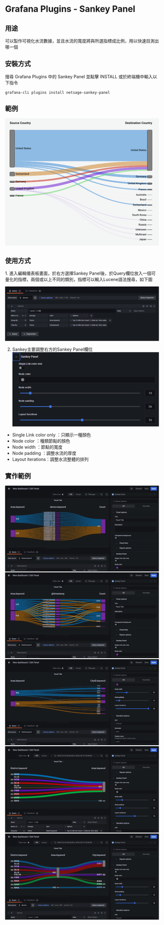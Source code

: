# Grafana Plugins - Sankey Panel 

<h2 id="use">用途</h2>

可以製作可視化水流數據，並且水流的寬度將與所選指標成比例，用以快速目測出哪一個

<h2 id="install">安裝方式</h2>

搜尋 Grafana Plugins 中的 Sankey Panel 並點擊 INSTALL 或於終端機中輸入以下指令

```linux
grafana-cli plugins install netsage-sankey-panel
```
<h2 id="example">範例</h2>

![img](https://github.com/Darrenli840214/Grafana/blob/main/plugins/img/Sankey_Panel.png)

<h2 id="do_example">使用方式</h2>
1. 進入編輯儀表板畫面，於右方選擇Sankey Panel後，於Query欄位放入一個可量化的指標，兩個或以上不同的類別，指標可以輸入Lucene語法搜尋，如下圖

![img](https://github.com/Darrenli840214/Grafana/blob/main/plugins/img/sankeystep1.png)

2. Sankey主要調整右方的Sankey Panel欄位
![img](https://github.com/Darrenli840214/Grafana/blob/main/plugins/img/sankeystep2.png)
* Single Link color only ：只顯示一種顏色
* Node color ：種類節點的顏色
* Node width ：節點的寬度
* Node padding ：調整水流的厚度
* Layout iterations：調整水流整體的排列

<h2 id="do_example">實作範例</h2>

![img](https://github.com/Darrenli840214/Grafana/blob/main/plugins/img/test1.png)
![img](https://github.com/Darrenli840214/Grafana/blob/main/plugins/img/test2.png)
![img](https://github.com/Darrenli840214/Grafana/blob/main/plugins/img/test3.png)
![img](https://github.com/Darrenli840214/Grafana/blob/main/plugins/img/test4.png)
![img](https://github.com/Darrenli840214/Grafana/blob/main/plugins/img/test5.png)
